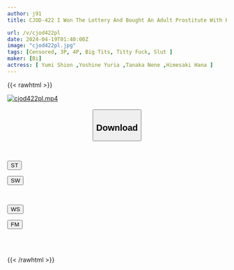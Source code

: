 ```yaml
---
author: j91
title: CJOD-422 I Won The Lottery And Bought An Adult Prostitute With Huge Breasts, A 24-hour Private Sleepover, And A Creampie Date Where I Was Given 21 Shots In A Pie-wrapped Service Where My Fluffy Breasts Were Sandwiched 360 Degrees. Harem Yumi On, Yuria Yoshine, Hana Himesaki, And Nene Tanaka.

url: /v/cjod422pl
date: 2024-04-19T01:40:00Z
image: "cjod422pl.jpg"
tags: [Censored, 3P, 4P, Big Tits, Titty Fuck, Slut	]
maker: [Bi]
actress: [ Yumi Shion ,Yoshine Yuria ,Tanaka Nene ,Himesaki Hana ]
---
```



{{< rawhtml >}}

<div class="video" data-videoid="DX3AZOgKBOSkMKY">
    <a href="javascript:;">
        <img src="/v/cjod422pl/cjod422pl.jpg" width="WIDTH" height="HEIGHT" alt="cjod422pl.mp4" loading="lazy">
    </a>
</div>

<script type="text/javascript" src="https://j91.asia/asset/on-demand-st.js"></script>

<br>
  <link rel="stylesheet" href="https://j91.asia/asset/bs5.css">
  
  <center>
  <button class="btn btn-primary" type="button" data-bs-toggle="collapse" data-bs-target=".multi-collapse" aria-expanded="false" aria-controls="multiCollapseExample1 multiCollapseExample2"><h2>Download</h2></button></center>
</p>
<div class="row">
  <div class="col">
    <div class="collapse multi-collapse" id="multiCollapseExample1">
      <div class="card card-body">
	      	      <br>
<div class="buttons">  
<p><a href="https://streamtape.to/v/DX3AZOgKBOSkMKY" target="_blank"><button class="btn-hover color-3"><i class="fa fa-download"></i> ST</button></a></p>
<p><a href="https://asnwish.com/p9juug07qt88" target="_blank"><button class="btn-hover color-2"><i class="fa fa-download"></i> SW</button></a></p></div>
    </div>
  </div>
</div>
  <div class="col">
    <div class="collapse multi-collapse" id="multiCollapseExample2">
      <div class="card card-body">
	      <br>
<div class="buttons">
<p><a href="https://wolfstream.tv/yubakhqmv0ll"><button class="btn-hover color-9"><i class="fa fa-download"></i> WS</button></a></p>
<p><a href="https://filemoon.sx/d/3qbrrzrz85n9"><button class="btn-hover color-8"><i class="fa fa-download"></i> FM</button></a></p></div>
<br><br>
      </div>
    </div>
  </div>
</div>

{{< /rawhtml >}}